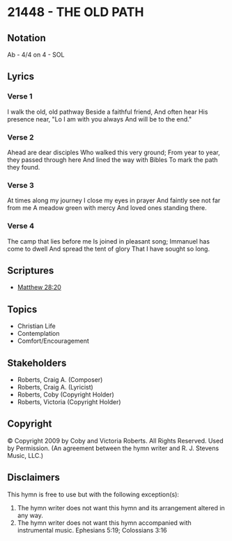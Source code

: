 # 21448 - THE OLD PATH

## Notation

Ab - 4/4 on 4 - SOL

## Lyrics

### Verse 1

I walk the old, old pathway Beside a faithful friend, And often hear His presence near, "Lo I am with you always And will be to the end."

### Verse 2

Ahead are dear disciples Who walked this very ground; From year to year, they passed through here And lined the way with Bibles To mark the path they found.

### Verse 3

At times along my journey I close my eyes in prayer And faintly see not far from me A meadow green with mercy And loved ones standing there.

### Verse 4

The camp that lies before me Is joined in pleasant song; Immanuel has come to dwell And spread the tent of glory That I have sought so long.


## Scriptures

- [Matthew 28:20](https://www.biblegateway.com/passage/?search=Matthew%2028%3A20)

## Topics

- Christian Life
- Contemplation
- Comfort/Encouragement

## Stakeholders

- Roberts, Craig A. (Composer)
- Roberts, Craig A. (Lyricist)
- Roberts, Coby (Copyright Holder)
- Roberts, Victoria (Copyright Holder)

## Copyright

© Copyright 2009 by Coby and Victoria Roberts.  All Rights Reserved. Used by Permission.
(An agreement between the hymn writer and R. J. Stevens Music, LLC.)

## Disclaimers

This hymn is free to use but with the following exception(s):
1. The hymn writer does not want this hymn and its arrangement altered in any way.
2. The hymn writer does not want this hymn accompanied with instrumental music.
Ephesians 5:19; Colossians 3:16

